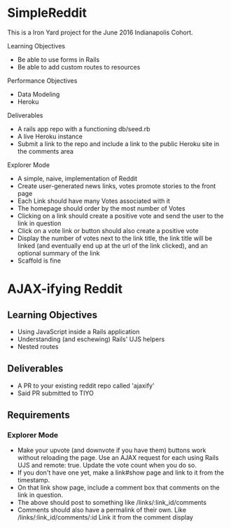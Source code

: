 # SimpleReddit

This is a Iron Yard project for the June 2016 Indianapolis Cohort.

Learning Objectives
- Be able to use forms in Rails
- Be able to add custom routes to resources

Performance Objectives
- Data Modeling
- Heroku

Deliverables
- A rails app repo with a functioning db/seed.rb
- A live Heroku instance
- Submit a link to the repo and include a link to the public Heroku site in the
comments area

Explorer Mode
- A simple, naive, implementation of Reddit
- Create user-generated news links, votes promote stories to the front page
- Each Link should have many Votes associated with it
- The homepage should order by the most number of Votes
- Clicking on a link should create a positive vote and send the user to the
link in question
- Click on a vote link or button should also create a positive vote
- Display the number of votes next to the link title, the link title will be
linked (and eventually end up at the url of the link clicked), and an optional
summary of the link
- Scaffold is fine

# AJAX-ifying Reddit

## Learning Objectives

* Using JavaScript inside a Rails application
* Understanding (and eschewing) Rails' UJS helpers
* Nested routes

## Deliverables

* A PR to your existing reddit repo called 'ajaxify'
* Said PR submitted to TIYO

## Requirements

### Explorer Mode

* Make your upvote (and downvote if you have them) buttons work without reloading the page. Use an AJAX request for each using Rails UJS and remote: true. Update the vote count when you do so.
* If you don't have one yet, make a link#show page and link to it from the timestamp.
* On that link show page, include a comment box that comments on the link in question.
* The above should post to something like /links/:link_id/comments
* Comments should also have a permalink of their own. Like /links/:link_id/comments/:id Link it from the comment display
